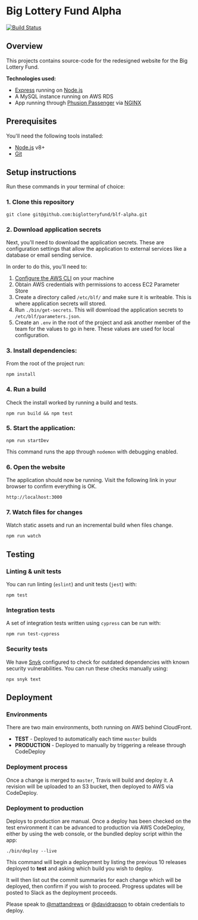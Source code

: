 # Big Lottery Fund Alpha

[![Build Status](https://travis-ci.org/biglotteryfund/blf-alpha.svg?branch=master)](https://travis-ci.org/biglotteryfund/blf-alpha)

## Overview

This projects contains source-code for the redesigned website for the Big Lottery Fund.

**Technologies used:**

- [Express](https://expressjs.com/) running on [Node.js](https://nodejs.org/en/)
- A MySQL instance running on AWS RDS
- App running through [Phusion Passenger](https://www.phusionpassenger.com/) via [NGINX](https://www.nginx.com/resources/wiki/)

## Prerequisites

You'll need the following tools installed:

- [Node.js](https://nodejs.org/en/download/) v8+
- [Git](https://help.github.com/articles/set-up-git/)

## Setup instructions

Run these commands in your terminal of choice:

### 1. Clone this repository

```
git clone git@github.com:biglotteryfund/blf-alpha.git
```

### 2. Download application secrets

Next, you'll need to download the application secrets. These are configuration settings that allow the application to external services like a database or email sending service.

In order to do this, you'll need to:

1. [Configure the AWS CLI](http://docs.aws.amazon.com/cli/latest/userguide/cli-chap-getting-started.html) on your machine
2. Obtain AWS credentials with permissions to access EC2 Parameter Store
3. Create a directory called `/etc/blf/` and make sure it is writeable. This is where application secrets will stored.
4. Run `./bin/get-secrets`. This will download the application secrets to `/etc/blf/parameters.json`.
5. Create an `.env` in the root of the project and ask another member of the team for the values to go in here. These values are used for local configuration.

### 3. Install dependencies:

From the root of the project run:

```
npm install
```

### 4. Run a build

Check the install worked by running a build and tests.

```
npm run build && npm test
```

### 5. Start the application:

```
npm run startDev
```

This command runs the app through `nodemon` with debugging enabled.

### 6. Open the website

The application should now be running. Visit the following link in your browser to confirm everything is OK.

```
http://localhost:3000
```

### 7. Watch files for changes

Watch static assets and run an incremental build when files change.

```
npm run watch
```

## Testing

### Linting & unit tests

You can run linting (`eslint`) and unit tests (`jest`) with:

```
npm test
```

### Integration tests

A set of integration tests written using `cypress` can be run with:

```
npm run test-cypress
```

### Security tests

We have [Snyk](https://snyk.io/) configured to check for outdated dependencies with known security vulnerabilities. You can run these checks manually using:

```
npx snyk text
```

## Deployment

### Environments

There are two main environments, both running on AWS behind CloudFront.

- **TEST** - Deployed to automatically each time `master` builds
- **PRODUCTION** - Deployed to manually by triggering a release through CodeDeploy

### Deployment process

Once a change is merged to `master`, Travis will build and deploy it. A revision will be uploaded to an S3 bucket, then deployed to AWS via CodeDeploy.

### Deployment to production

Deploys to production are manual. Once a deploy has been checked on the test environment it can be advanced to production via AWS CodeDeploy, either by using the web console, or the bundled deploy script within the app:

```
./bin/deploy --live
```

This command will begin a deployment by listing the previous 10 releases deployed to **test** and asking which build you wish to deploy.

It will then list out the commit summaries for each change which will be deployed, then confirm if you wish to proceed. Progress updates will be posted to Slack as the deployment proceeds.

Please speak to [@mattandrews](https://github.com/mattandrews) or [@davidrapson](https://github.com/davidrapson) to obtain credentials to deploy.
